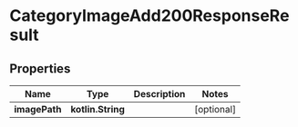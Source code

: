 
# CategoryImageAdd200ResponseResult

## Properties
| Name | Type | Description | Notes |
| ------------ | ------------- | ------------- | ------------- |
| **imagePath** | **kotlin.String** |  |  [optional] |



